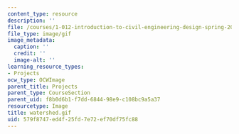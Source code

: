 ```yaml
---
content_type: resource
description: ''
file: /courses/1-012-introduction-to-civil-engineering-design-spring-2002/579f8747ed4f25fd7e72ef70df75fc88_watershed.gif
file_type: image/gif
image_metadata:
  caption: ''
  credit: ''
  image-alt: ''
learning_resource_types:
- Projects
ocw_type: OCWImage
parent_title: Projects
parent_type: CourseSection
parent_uid: f8b0d6b1-f7dd-6844-98e9-c108bc9a5a37
resourcetype: Image
title: watershed.gif
uid: 579f8747-ed4f-25fd-7e72-ef70df75fc88
---
```

